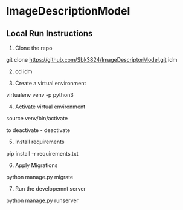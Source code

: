 # ImageDescriptionModel


## Local Run Instructions


1. Clone the repo

git clone https://github.com/Sbk3824/ImageDescriptorModel.git idm

2. cd idm

3. Create a virtual environment 

virtualenv venv -p python3 

4. Activate virtual environment 

source venv/bin/activate 

to deactivate - deactivate

5. Install requirements

pip install -r requirements.txt

6. Apply Migrations

python manage.py migrate

7. Run the developemnt server

python manage.py runserver
